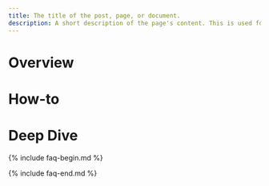 ```yaml
---
title: The title of the post, page, or document.
description: A short description of the page's content. This is used for SEO purposes
---
```

<!-- The lines above are required by Jekyll to process the .md file -->

# Overview
<!--
This short blurb provides all the context the user might need to know what the feature is and why they'd use it. If there are particular best practices embedded in the design, we'd explain why they're best practices here.

What advantages does this feature provide in general?
What is unique about this feature in terms of our specific implementation of it in Expensify?
-->

# How-to
<!--
This section covers the most essential information a user needs to operate a feature i.e. what to click on. We’ll go over any action the user might take when configuring or using the feature, starting from configuration and moving to usage.

What options does a user have when configuring this feature?
What options does a user have then interacting with this feature?
What elements of this feature are pay-walled vs. free?
-->

# Deep Dive
<!--
This section will be the final nice-to-know section which covers additional Best Practices that apply to niche use-cases, alternate setup configurations, and in-depth details for parts of a feature that do not apply to all users. These will likely only be required for very complex features with high configurability.

- Is the feature multi-layered (contains features within features) and needs further explanation in this section? Example: Managing Domains.
- Does the feature have several different variables that can cause different outcomes for different customers? Example: Billing.
- Does the feature have optional enhancements that can be used in different ways depending on the use case? Example: Category-specific rules.
-->


{% include faq-begin.md %}
<!--
This section covers the useful but not as vital information, it should capture commonly queried elements which do not organically form part of the About or How-to sections.

- What's idiosyncratic or potentially confusing about this feature?
- Is there anything unique about how this feature relates to billing/activity?
- If this feature is released, are there any common confusions that can't be solved by improvements to the product itself?
- Similarly, if this feature hasn't been released, can you predict and preempt any potential confusion?
- Is there any general troubleshooting for this feature?
 - Note: troubleshooting should generally go in the FAQ, but if there is extensive troubleshooting, such as with integrations, that will be housed in a separate page, stored with and linked from the main page for that feature.
-->
{% include faq-end.md %}
